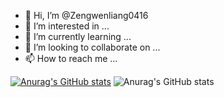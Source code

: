 - 👋 Hi, I’m @Zengwenliang0416
- 👀 I’m interested in ...
- 🌱 I’m currently learning ...
- 💞️ I’m looking to collaborate on ...
- 📫 How to reach me ...

<!---
Zengwenliang0416/Zengwenliang0416 is a ✨ special ✨ repository because its `README.md` (this file) appears on your GitHub profile.
You can click the Preview link to take a look at your changes.
--->
[![Anurag's GitHub stats](https://github-readme-stats.vercel.app/api?username=Zengwenliang0416)](https://github.com/anuraghazra/github-readme-stats)
![Anurag's GitHub stats](https://github-readme-stats.vercel.app/api?username=Zengwenliang0416&count_private=true)
